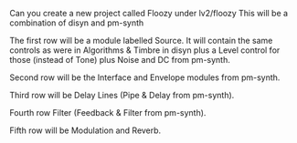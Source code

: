 Can you create a new project called Floozy under lv2/floozy 
This will be a combination of disyn and pm-synth

The first row will be a module labelled Source. It will contain the same controls as were in Algorithms & Timbre in disyn plus a Level control for those (instead of Tone) plus Noise and DC from pm-synth.

Second row will be the Interface and Envelope modules from pm-synth.

Third row will be Delay Lines (Pipe & Delay from pm-synth). 

Fourth row Filter (Feedback & Filter from pm-synth).

Fifth row will be Modulation and Reverb.
